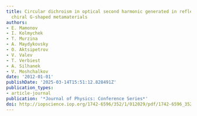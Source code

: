 ```yaml
---
title: Circular dichroism in optical second harmonic generated in reflection from
  chiral G-shaped metamaterials
authors:
- E. Mamonov
- I. Kolmychek
- T. Murzina
- A. Maydykovsky
- O. Aktsipetrov
- V. Valev
- T. Verbiest
- A. Silhanek
- V. Moshchalkov
date: '2012-01-01'
publishDate: '2025-03-14T15:51:12.828491Z'
publication_types:
- article-journal
publication: '*Journal of Physics: Conference Series*'
doi: http://iopscience.iop.org/1742-6596/352/1/012029/pdf/1742-6596_352_1_012029.pdf
---
```

